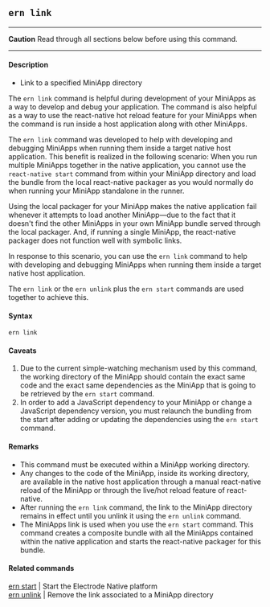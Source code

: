 ## `ern link`
___  
**Caution** Read through all sections below before using this command.
___  
#### Description
* Link to a specified MiniApp directory  

The `ern link` command is helpful during development of your MiniApps as a way to develop and debug your application. The command is also helpful as a way to use the react-native hot reload feature for your MiniApps when the command is run inside a host application along with other MiniApps.   

The `ern link` command was developed to help with developing and debugging MiniApps when running them inside a target native host application. This benefit is realized in the following scenario: When you run multiple MiniApps together in the native application, you cannot use the `react-native start` command from within your MiniApp directory and load the bundle from the local react-native packager as you would normally do when running your MiniApp standalone in the runner.

Using the local packager for your MiniApp makes the native application fail whenever it attempts to load another MiniApp—due to the fact that it doesn't find the other MiniApps in your own MiniApp bundle served through the local packager. And, if running a single MiniApp, the react-native packager does not function well with symbolic links.

In response to this scenario, you can use the `ern link` command to help with developing and debugging MiniApps when running them inside a target native host application.

The `ern link` or the `ern unlink` plus the `ern start` commands are used together to achieve this.

#### Syntax
`ern link`  


#### Caveats
1) Due to the current simple-watching mechanism used by this command, the working directory of the MiniApp should contain the exact same code and the exact same dependencies as the MiniApp that is going to be retrieved by the `ern start` command.   
2) In order to add a JavaScript dependency to your MiniApp or change a JavaScript dependency version, you must relaunch the bundling from the start after adding or updating the dependencies using the `ern start` command.


#### Remarks
* This command must be executed within a MiniApp working directory.  
* Any changes to the code of the MiniApp, inside its working directory, are available in the native host application through a manual react-native reload of the MiniApp or through the live/hot reload feature of react-native.  
* After running the `ern link` command, the link to the MiniApp directory remains in effect until you unlink it using the `ern unlink` command.  
* The MiniApps link is used when you use the `ern start` command. This command creates a composite bundle with all the MiniApps contained within the native application and starts the react-native packager for this bundle.

#### Related commands
 [ern start] | Start the Electrode Native platform  
 [ern unlink] | Remove the link associated to a MiniApp directory
 
 [ern start]: ./start.md
 [ern unlink]: ./unlink.md
